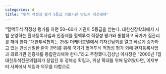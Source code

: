 ```yaml
---
categories: d
title: "투석 적정성 평가 5등급 의료기관 반드시 개선돼야"
---
```

“혈액투석 적정성 평가를 하면 50~60개 기관이 5등급을 받는다. 대한신장학회에서 시범 운영하는 환자등록사업과 인증제를 혈액투석 적정성 평가와 통합하고 국가가 질관리를 해야 한다.”대한투석협회는 25일 더케이호텔에서 기자간담회를 열고 빠르게 증가하고 있는 만성신질환 환자 관리를 위해 국가가 혈액투석 적정성 평가 외에 환자등록사업과 의료기관 인증제를 통합관리해야 한다.”라고 주장했다.김성남 이사장은 “2000년 1월 대한투석전문의협회가 창립된 후 정체성 확립과, 위상 확대를 위해 달려왔다면, 이제부터 사회에서 책임과 의무를 다함으로